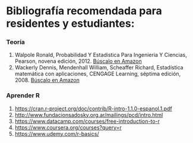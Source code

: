 # Bibliografía recomendada para residentes y estudiantes:

### Teoría
1. Walpole Ronald, Probabilidad Y Estadistica Para Ingenieria Y Ciencias, Pearson, novena edición, 2012. [Búscalo en Amazon](https://www.amazon.com.mx/s/ref=nb_sb_noss?__mk_es_MX=%C3%85M%C3%85%C5%BD%C3%95%C3%91&url=search-alias%3Daps&field-keywords=estadistica+walpole+&rh=i%3Aaps%2Ck%3Aestadistica+walpole+)
2. Wackerly Dennis, Mendenhall William, Scheaffer Richard, Estadística matemática con aplicaciones, CENGAGE Learning, séptima edición, 2008. [Búscalo en Amazon](https://www.amazon.com.mx/s/ref=nb_sb_noss?__mk_es_MX=%C3%85M%C3%85%C5%BD%C3%95%C3%91&url=search-alias%3Daps&field-keywords=estadistica+matematica+con+aplicaciones+wackerly)

### Aprender R

1. https://cran.r-project.org/doc/contrib/R-intro-1.1.0-espanol.1.pdf
2. http://www.fundacionsadosky.org.ar/mailings/pcd/intro.html
3. https://www.datacamp.com/courses/free-introduction-to-r
4. https://www.coursera.org/courses?query=r 
5. https://www.udemy.com/r-basics/
